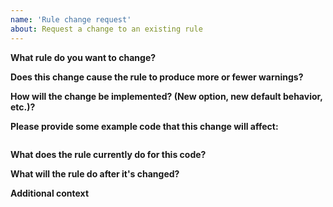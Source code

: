 ```yaml
---
name: 'Rule change request'
about: Request a change to an existing rule
---
```


<!--
  Before proposing rule changes, please make sure it hasn't been posted already.
  You can see all open propositions here:
  https://github.com/intlify/eslint-plugin-svelte/issues?q=is%3Aissue+is%3Aopen+label%3A%22Type%3A+Feature%22
-->

**What rule do you want to change?**


**Does this change cause the rule to produce more or fewer warnings?**


**How will the change be implemented? (New option, new default behavior, etc.)?**


**Please provide some example code that this change will affect:**
<!-- Put your code examples here -->

```svelte

```


**What does the rule currently do for this code?**


**What will the rule do after it's changed?**


**Additional context**
<!-- Add any other context or screenshots about the feature request here. -->

